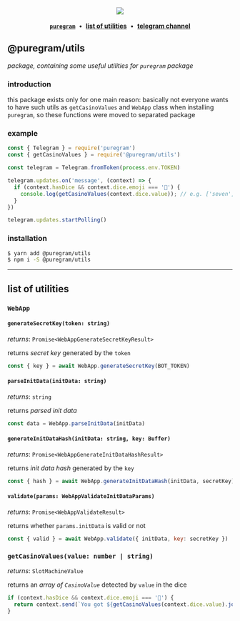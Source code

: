 <div align='center'>
  <img src='https://i.imgur.com/ZzjmE8i.png' />
</div>

<br />

<div align='center'>
  <a href='https://github.com/nitreojs/puregram'><b><code>puregram</code></b></a>
  <span>&nbsp;•&nbsp;</span>
  <a href='#list-of-utilities'><b>list of utilities</b></a>
  <span>&nbsp;•&nbsp;</span>
  <a href='https://t.me/puregram'><b>telegram channel</b></a>
</div>

## @puregram/utils

_package, containing some useful utilities for `puregram` package_

### introduction

this package exists only for one main reason: basically not everyone wants to have such utils as `getCasinoValues` and `WebApp` class when installing `puregram`, so these functions were moved to separated package

### example

```js
const { Telegram } = require('puregram')
const { getCasinoValues } = require('@puregram/utils')

const telegram = Telegram.fromToken(process.env.TOKEN)

telegram.updates.on('message', (context) => {
  if (context.hasDice && context.dice.emoji === '🎰') {
    console.log(getCasinoValues(context.dice.value)); // e.g. ['seven', 'bar', 'grapes']
  }
})

telegram.updates.startPolling()
```

### installation

```sh
$ yarn add @puregram/utils
$ npm i -S @puregram/utils
```

---

## list of utilities

### `WebApp`

#### `generateSecretKey(token: string)`

_returns_: `Promise<WebAppGenerateSecretKeyResult>`

returns _secret key_ generated by the `token`

```js
const { key } = await WebApp.generateSecretKey(BOT_TOKEN)
```

#### `parseInitData(initData: string)`

_returns_: `string`

returns _parsed init data_

```js
const data = WebApp.parseInitData(initData)
```

#### `generateInitDataHash(initData: string, key: Buffer)`

_returns_: `Promise<WebAppGenerateInitDataHashResult>`

returns _init data hash_ generated by the `key`

```js
const { hash } = await WebApp.generateInitDataHash(initData, secretKey)
```

#### `validate(params: WebAppValidateInitDataParams)`

_returns_: `Promise<WebAppValidateResult>`

returns whether `params.initData` is valid or not

```js
const { valid } = await WebApp.validate({ initData, key: secretKey })
```

### `getCasinoValues(value: number | string)`

_returns_: `SlotMachineValue`

returns an _array of `CasinoValue`_ detected by `value` in the dice

```js
if (context.hasDice && context.dice.emoji === '🎰') {
  return context.send(`You got ${getCasinoValues(context.dice.value).join(', ')}!`)
}
```

